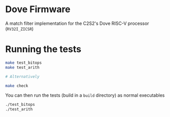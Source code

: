 # Dove Firmware

A match filter implementation for the C2S2's Dove RISC-V processor (`RV32I_ZICSR`)

# Running the tests

```bash
make test_bitops
make test_arith

# Alternatively

make check
```

You can then run the tests (build in a `build` directory) as normal executables

```bash
./test_bitops
./test_arith
```
